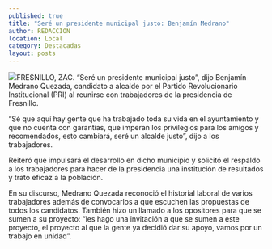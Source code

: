 ```yaml
---
published: true
title: "Seré un presidente municipal justo: Benjamín Medrano"
author: REDACCION
location: Local
category: Destacadas
layout: posts
---
```


![](http://i.imgur.com/MbUynPzm.jpg)FRESNILLO, ZAC. “Seré un presidente municipal justo”, dijo Benjamín Medrano Quezada, candidato a alcalde por el Partido Revolucionario Institucional (PRI) al reunirse con trabajadores de la presidencia de Fresnillo.

“Sé que aquí hay gente que ha trabajado toda su vida en el ayuntamiento y que no cuenta con garantías, que imperan los privilegios para los amigos y recomendados, esto cambiará, seré un alcalde justo”, dijo a los trabajadores.

Reiteró que impulsará el desarrollo en dicho municipio y solicitó el respaldo a los trabajadores para hacer de la presidencia una institución de resultados y trato eficaz a la población.

En su discurso, Medrano Quezada reconoció el historial laboral de varios trabajadores además de convocarlos a que escuchen las propuestas de todos los candidatos. También hizo un llamado a los opositores para que se sumen a su proyecto: “les hago una invitación a que se sumen a este proyecto, el proyecto al que la gente ya decidió dar su apoyo, vamos por un trabajo en unidad”.
